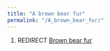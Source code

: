 ```yaml
---
title: "A brown bear fur"
permalink: "/A_brown_bear_fur/"
---
```


1.  REDIRECT [Brown bear fur](Brown_bear_fur "wikilink")